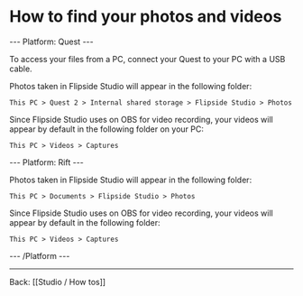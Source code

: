 # How to find your photos and videos

--- Platform: Quest ---

To access your files from a PC, connect your Quest to your PC with a USB cable.

Photos taken in Flipside Studio will appear in the following folder:

```
This PC > Quest 2 > Internal shared storage > Flipside Studio > Photos
```

Since Flipside Studio uses on OBS for video recording, your videos will appear by default in the following folder on your PC:

```
This PC > Videos > Captures
```

--- Platform: Rift ---

Photos taken in Flipside Studio will appear in the following folder:

```
This PC > Documents > Flipside Studio > Photos
```

Since Flipside Studio uses on OBS for video recording, your videos will appear by default in the following folder:

```
This PC > Videos > Captures
```

<!-- --- Platform: SteamVR ---

Photos taken in Flipside Studio will appear in the following folder:

```
This PC > Documents > Flipside Studio > Photos
```

Since Flipside Studio uses on OBS for video recording, your videos will appear by default in the following folder:

```
This PC > Videos > Captures
``` -->

--- /Platform ---

---

Back: [[Studio / How tos]]
